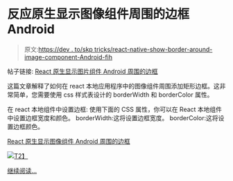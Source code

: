 # 反应原生显示图像组件周围的边框 Android

> 原文:[https://dev . to/skp tricks/react-native-show-border-around-image-component-Android-fih](https://dev.to/skptricks/react-native-show-border-around-image-component-android-fih)

帖子链接: [React 原生显示图片组件 Android 周围的边框](https://www.skptricks.com/2018/10/react-native-show-border-around-image-component-android.html)

这篇文章解释了如何在 react 本地应用程序中的图像组件周围添加矩形边框。这非常简单，您需要使用 css 样式表设计的 borderWidth 和 borderColor 属性。

在 react 本地组件中设置边框:
使用下面的 CSS 属性，你可以在 React 本地组件中设置边框宽度和颜色。
borderWidth:这将设置边框宽度。
borderColor:这将设置边框颜色。

[React 原生显示图像组件 Android 周围的边框](https://www.skptricks.com/2018/10/react-native-show-border-around-image-component-android.html)

[![](../Images/e62afbd6b79d0f6c1b96bbc197501272.png)T2】](https://res.cloudinary.com/practicaldev/image/fetch/s--thac2CBh--/c_limit%2Cf_auto%2Cfl_progressive%2Cq_auto%2Cw_880/https://1.bp.blogspot.com/-o5ysfJQJgqE/W8lky1Q8RfI/AAAAAAAACCY/9vv1QMBmlAML-6Llavna2hujgYNZqyVqgCLcBGAs/s640/bor.png)

[继续阅读...](https://www.skptricks.com/2018/10/react-native-show-border-around-image-component-android.html)